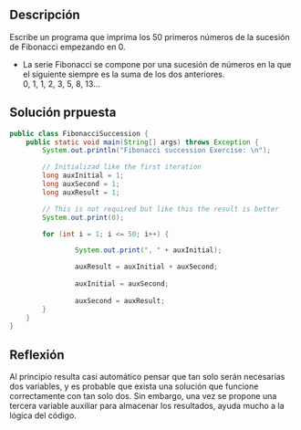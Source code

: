 ## Descripción

Escribe un programa que imprima los 50 primeros números de la sucesión de Fibonacci empezando en 0.
- La serie Fibonacci se compone por una sucesión de números en la que el siguiente siempre es la suma de los dos anteriores. <br/> 
0, 1, 1, 2, 3, 5, 8, 13...

## Solución prpuesta

```java
public class FibonacciSuccession {
    public static void main(String[] args) throws Exception {
        System.out.println("Fibonacci succession Exercise: \n");

        // Initializad like the first iteration
        long auxInitial = 1;
        long auxSecond = 1;
        long auxResult = 1;

        // This is not required but like this the result is better
        System.out.print(0);

        for (int i = 1; i <= 50; i++) {

                System.out.print(", " + auxInitial);

                auxResult = auxInitial + auxSecond;
    
                auxInitial = auxSecond;
                
                auxSecond = auxResult;
        }
    }
}
```

## Reflexión

Al principio resulta casi automático pensar que tan solo serán necesarias dos variables, y es probable que exista una solución que funcione correctamente con tan solo dos. Sin embargo, una vez se propone una tercera variable auxiliar para almacenar los resultados, ayuda mucho a la lógica del código.